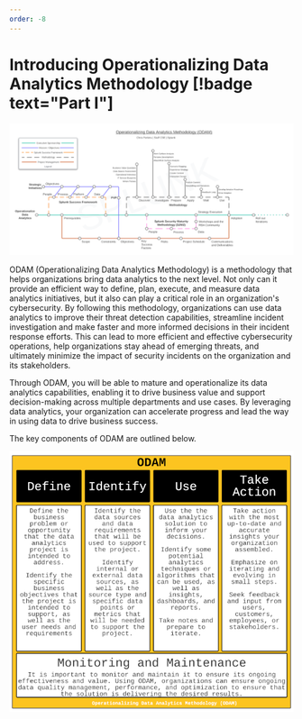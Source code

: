 ```yaml
---
order: -8
---
```


# Introducing Operationalizing Data Analytics Methodology [!badge text="Part I"]

![](/static/part-1/odam-overview.webp)

ODAM (Operationalizing Data Analytics Methodology) is a methodology that helps organizations bring data analytics to the next level. Not only can it provide an efficient way to define, plan, execute, and measure data analytics initiatives, but it also can play a critical role in an organization's cybersecurity. By following this methodology, organizations can use data analytics to improve their threat detection capabilities, streamline incident investigation and make faster and more informed decisions in their incident response efforts. This can lead to more efficient and effective cybersecurity operations, help organizations stay ahead of emerging threats, and ultimately minimize the impact of security incidents on the organization and its stakeholders.

Through ODAM, you will be able to mature and operationalize its data analytics capabilities, enabling it to drive business value and support decision-making across multiple departments and use cases. By leveraging data analytics, your organization can accelerate progress and lead the way in using data to drive business success. 

The key components of ODAM are outlined below.

![](/static/part-1/odam-components.webp)
